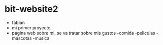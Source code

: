 # bit-website2
* fabian
* mi primer proyecto
* pagina web sobre mi, se va tratar sobre mis gustos
  -comida
  -peliculas
  -mascotas
  -musica
  

